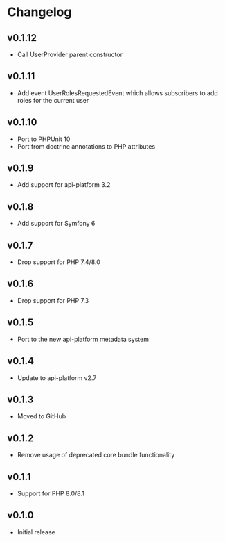 # Changelog

## v0.1.12 

* Call UserProvider parent constructor

## v0.1.11

* Add event UserRolesRequestedEvent which allows subscribers to add roles for the current user

## v0.1.10

* Port to PHPUnit 10
* Port from doctrine annotations to PHP attributes

## v0.1.9

* Add support for api-platform 3.2

## v0.1.8

* Add support for Symfony 6

## v0.1.7

* Drop support for PHP 7.4/8.0

## v0.1.6

* Drop support for PHP 7.3

## v0.1.5

* Port to the new api-platform metadata system

## v0.1.4

* Update to api-platform v2.7

## v0.1.3

* Moved to GitHub

## v0.1.2

* Remove usage of deprecated core bundle functionality

## v0.1.1

* Support for PHP 8.0/8.1

## v0.1.0

* Initial release
